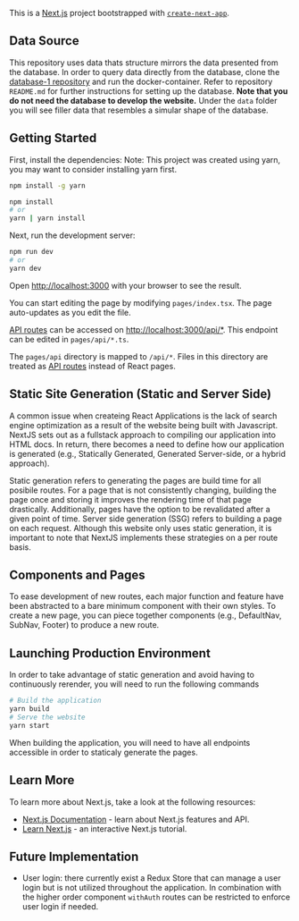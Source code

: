 This is a [Next.js](https://nextjs.org/) project bootstrapped with [`create-next-app`](https://github.com/vercel/next.js/tree/canary/packages/create-next-app).

## Data Source
This repository uses data thats structure mirrors the data presented from the database. In order to query data directly from the database, clone the [database-1 repository](https://github.com/UMD-ELW-Group-Campus-Fabric-Community/Database-1) and run the docker-container. Refer to repository `README.md` for further instructions for setting up the database.
**Note that you do not need the database to develop the website.** Under the `data` folder you will see filler data that resembles a simular shape of the database.

## Getting Started
First, install the dependencies:
Note: This project was created using yarn, you may want to consider installing yarn first.
```bash
npm install -g yarn
```

```bash
npm install
# or
yarn | yarn install
```

Next, run the development server:

```bash
npm run dev
# or
yarn dev
```

Open [http://localhost:3000](http://localhost:3000) with your browser to see the result.

You can start editing the page by modifying `pages/index.tsx`. The page auto-updates as you edit the file.

[API routes](https://nextjs.org/docs/api-routes/introduction) can be accessed on [http://localhost:3000/api/*](http://localhost:3000/api/*). This endpoint can be edited in `pages/api/*.ts`.

The `pages/api` directory is mapped to `/api/*`. Files in this directory are treated as [API routes](https://nextjs.org/docs/api-routes/introduction) instead of React pages.

## Static Site Generation (Static and Server Side)

A common issue when createing React Applications is the lack of search engine optimization as a result of the website being built with Javascript. NextJS sets out as a fullstack approach to compiling our application into HTML docs. In return, there becomes a need to define how our application is generated (e.g., Statically Generated, Generated Server-side, or a hybrid approach).

Static generation refers to generating the pages are build time for all posibile routes. For a page that is not consistently changing, building the page once and storing it improves the rendering time of that page drastically. Additionally, pages have the option to be revalidated after a given point of time. Server side generation (SSG) refers to building a page on each request. Although this website only uses static generation, it is important to note that NextJS implements these strategies on a per route basis.

## Components and Pages

To ease development of new routes, each major function and feature have been abstracted to a bare minimum component with their own styles. To create a new page, you can piece together components (e.g., DefaultNav, SubNav, Footer) to produce a new route.

## Launching Production Environment

In order to take advantage of static generation and avoid having to continuously rerender, you will need to run the following commands

```bash
# Build the application
yarn build
# Serve the website
yarn start
```

When building the application, you will need to have all endpoints accessible in order to staticaly generate the pages. 

## Learn More
To learn more about Next.js, take a look at the following resources:

- [Next.js Documentation](https://nextjs.org/docs) - learn about Next.js features and API.
- [Learn Next.js](https://nextjs.org/learn) - an interactive Next.js tutorial.


## Future Implementation
- User login: there currently exist a Redux Store that can manage a user login but is not utilized throughout the application. In combination with the higher order component `withAuth` routes can be restricted to enforce user login if needed.

